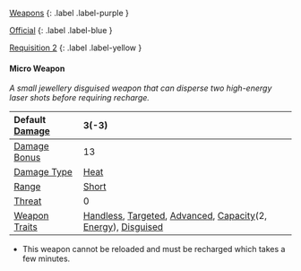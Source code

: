 
[Weapons](Game/Weapons-List)
{: .label .label-purple }

[Official](Game/Blocks/Official)
{: .label .label-blue }

[Requisition 2](Game/Deployment#Requisition)
{: .label .label-yellow }
#### Micro Weapon
*A small jewellery disguised weapon that can disperse two high-energy laser shots before requiring recharge.*

| Default [Damage](Core/Weapons#Calculating%20Damage) | 3(-3) |
| :--- | :--- |
| [Damage Bonus](Game/Core/Weapons#Damage%20Bonus) | 13 |
| [Damage Type](Core/Weapons#Damage%20Type) | [Heat](Game/Core/Injury#Heat) |
| [Range](Core/Weapons#Range) | [Short](Game/Core/Movement#Short) |
| [Threat](Core/Weapons#Threat) | 0 |
| [Weapon Traits](Core/Weapon-Traits) | [Handless](Game/Core/Weapon-Traits#Handless), [Targeted](Game/Core/Weapon-Traits#Targeted), [Advanced](Game/Core/Weapon-Traits#Advanced), [Capacity](Game/Core/Weapon-Traits#Capacity(X,%20Type))(2, [Energy](Game/Munition-Details#Energy)), [Disguised](Game/Core/Weapon-Traits#Disguised)   |

* This weapon cannot be reloaded and must be recharged which takes a few minutes.

